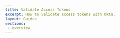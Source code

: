 ```yaml
---
title: Validate Access Tokens
excerpt: How to validate access tokens with Okta.
layout: Guides
sections:
 - overview
---
```

